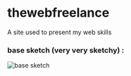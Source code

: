 # thewebfreelance
A site used to present my web skills

### base sketch (very very sketchy) :
![base sketch](https://cdn.discordapp.com/attachments/580479146577231872/595987335116750878/unknown.png)
